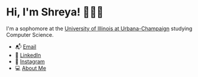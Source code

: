 # Hi, I'm Shreya! 👩🏾‍💻
I'm a sophomore at the [University of Illinois at Urbana-Champaign](https://illinois.edu/)
    studying Computer Science.
* 📬 [Email](mailto:ssharm90@illinois.edu)
* 🔗 [LinkedIn](https://www.linkedin.com/in/shreya1sharma/)
* 📸 [Instagram](https://www.instagram.com/shreya.sharma/)
* 💻 [About Me](https://theshreyasharma.github.io)
